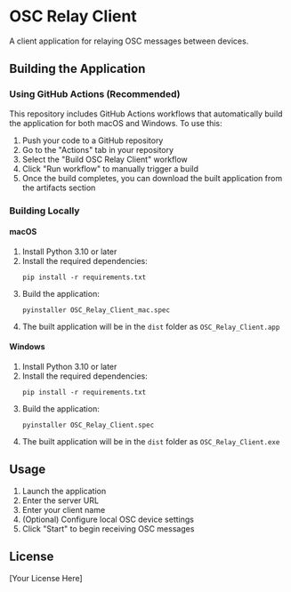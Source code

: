 # OSC Relay Client

A client application for relaying OSC messages between devices.

## Building the Application

### Using GitHub Actions (Recommended)

This repository includes GitHub Actions workflows that automatically build the application for both macOS and Windows. To use this:

1. Push your code to a GitHub repository
2. Go to the "Actions" tab in your repository
3. Select the "Build OSC Relay Client" workflow
4. Click "Run workflow" to manually trigger a build
5. Once the build completes, you can download the built application from the artifacts section

### Building Locally

#### macOS

1. Install Python 3.10 or later
2. Install the required dependencies:
   ```
   pip install -r requirements.txt
   ```
3. Build the application:
   ```
   pyinstaller OSC_Relay_Client_mac.spec
   ```
4. The built application will be in the `dist` folder as `OSC_Relay_Client.app`

#### Windows

1. Install Python 3.10 or later
2. Install the required dependencies:
   ```
   pip install -r requirements.txt
   ```
3. Build the application:
   ```
   pyinstaller OSC_Relay_Client.spec
   ```
4. The built application will be in the `dist` folder as `OSC_Relay_Client.exe`

## Usage

1. Launch the application
2. Enter the server URL
3. Enter your client name
4. (Optional) Configure local OSC device settings
5. Click "Start" to begin receiving OSC messages

## License

[Your License Here] 